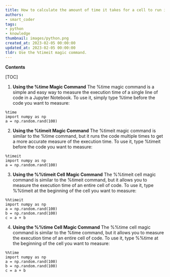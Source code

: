 ```yaml
---
title: How to calculate the amount of time it takes for a cell to run in an ipython notebook
authors:
- smart_coder
tags:
- python
- knowledge
thumbnail: images/python.png
created_at: 2023-02-05 00:00:00
updated_at: 2023-02-05 00:00:00
tldr: Use the %timeit magic command.
---
```


**Contents**

[TOC]

1. **Using the %time Magic Command**
The %time magic command is a simple and easy way to measure the execution time of a single line of code in a Jupyter Notebook. To use it, simply type %time before the code you want to measure:

```
%time
import numpy as np
a = np.random.rand(100)
```

2. **Using the %timeit Magic Command**
The %timeit magic command is similar to the %time command, but it runs the code multiple times to get a more accurate measure of the execution time. To use it, type %timeit before the code you want to measure:

```
%timeit
import numpy as np
a = np.random.rand(100)
```

3. **Using the %%timeit Cell Magic Command**
The %%timeit cell magic command is similar to the %timeit command, but it allows you to measure the execution time of an entire cell of code. To use it, type %%timeit at the beginning of the cell you want to measure:

```
%%timeit
import numpy as np
a = np.random.rand(100)
b = np.random.rand(100)
c = a + b
```

4. **Using the %%time Cell Magic Command**
The %%time cell magic command is similar to the %time command, but it allows you to measure the execution time of an entire cell of code. To use it, type %%time at the beginning of the cell you want to measure:

```
%%time
import numpy as np
a = np.random.rand(100)
b = np.random.rand(100)
c = a + b
```
